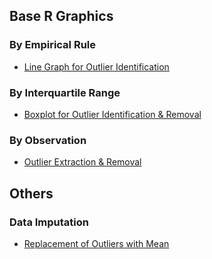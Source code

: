 ## Base R Graphics
### By Empirical Rule
- [Line Graph for Outlier Identification]([SC]-Descriptive-Analytics/[SC]-Data-Visualisation/[M]-(Outlier)-Line-Graph.md)
### By Interquartile Range
- [Boxplot for Outlier Identification & Removal]([SC]-Descriptive-Analytics/[SC]-Data-Visualisation/[M]-Boxplot.md)
### By Observation
- [Outlier Extraction & Removal]([SC]-Descriptive-Analytics/[SC]-Descriptive-Statistical-Measures/[M]-Outlier-Extraction-&-Removal-by-Observation.md)
## Others
### Data Imputation
- [Replacement of Outliers with Mean]([SC]-Descriptive-Analytics/[SC]-Descriptive-Statistical-Measures/[M]-Replacement-of-Outliers-with-Mean.md)
